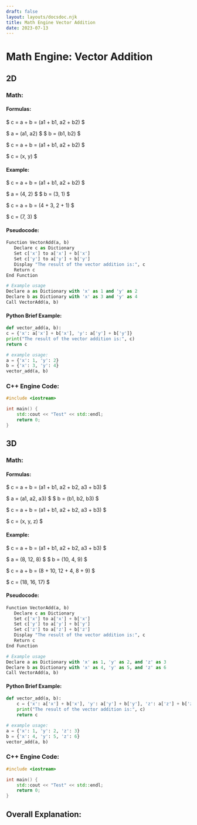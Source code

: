 ```yaml
---
draft: false
layout: layouts/docsdoc.njk
title: Math Engine Vector Addition
date: 2023-07-13
---
```


# Math Engine: Vector Addition

## 2D

### Math:

#### Formulas:

$ c = a + b = (a1 + b1, a2 + b2) $

$ a = (a1, a2) $
$ b = (b1, b2) $

$ c = a + b = (a1 + b1, a2 + b2) $

$ c = (x, y) $


#### Example:

$ c = a + b = (a1 + b1, a2 + b2) $

$ a = (4, 2) $
$ b = (3, 1) $

$ c = a + b = (4 + 3, 2 + 1) $

$ c = (7, 3) $


#### Pseudocode:

```python
Function VectorAdd(a, b)
   Declare c as Dictionary
   Set c['x'] to a['x'] + b['x']
   Set c['y'] to a['y'] + b['y']
   Display "The result of the vector addition is:", c
   Return c
End Function

# Example usage
Declare a as Dictionary with 'x' as 1 and 'y' as 2
Declare b as Dictionary with 'x' as 3 and 'y' as 4
Call VectorAdd(a, b)
```

#### Python Brief Example:

```python
def vector_add(a, b):
c = {'x': a['x'] + b['x'], 'y': a['y'] + b['y']}
print("The result of the vector addition is:", c)
return c

# example usage:
a = {'x': 1, 'y': 2}
b = {'x': 3, 'y': 4}
vector_add(a, b)
```

### C++ Engine Code:

```cpp
#include <iostream>

int main() {
    std::cout << "Test" << std::endl;
    return 0;
}
```


## 3D

### Math:

#### Formulas:

$ c = a + b = (a1 + b1, a2 + b2, a3 + b3) $

$ a = (a1, a2, a3) $
$ b = (b1, b2, b3) $


$ c = a + b = (a1 + b1, a2 + b2, a3 + b3) $

$ c = (x, y, z) $


#### Example:

$ c = a + b = (a1 + b1, a2 + b2, a3 + b3) $

$ a = (8, 12, 8) $
$ b = (10, 4, 9) $


$ c = a + b = (8 + 10, 12 + 4, 8 + 9) $

$ c = (18, 16, 17) $

#### Pseudocode:

```python
Function VectorAdd(a, b)
   Declare c as Dictionary
   Set c['x'] to a['x'] + b['x']
   Set c['y'] to a['y'] + b['y']
   Set c['z'] to a['z'] + b['z']
   Display "The result of the vector addition is:", c
   Return c
End Function

# Example usage
Declare a as Dictionary with 'x' as 1, 'y' as 2, and 'z' as 3
Declare b as Dictionary with 'x' as 4, 'y' as 5, and 'z' as 6
Call VectorAdd(a, b)

```

#### Python Brief Example:

```python
def vector_add(a, b):
    c = {'x': a['x'] + b['x'], 'y': a['y'] + b['y'], 'z': a['z'] + b['z']}
    print("The result of the vector addition is:", c)
    return c

# example usage:
a = {'x': 1, 'y': 2, 'z': 3}
b = {'x': 4, 'y': 5, 'z': 6}
vector_add(a, b)

```


### C++ Engine Code:

```cpp
#include <iostream>

int main() {
    std::cout << "Test" << std::endl;
    return 0;
}
```

## Overall Explanation:

